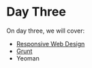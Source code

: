 # Day Three

On day three, we will cover:

* [Responsive Web Design](responsive.md)
* [Grunt](day3/Grunt.md)
* Yeoman
